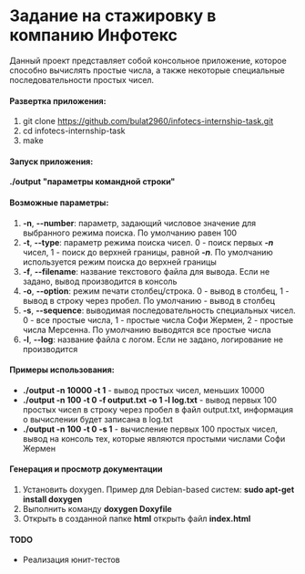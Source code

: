 # Задание на стажировку в компанию Инфотекс

Данный проект представляет собой консольное приложение, которое способно вычислять простые числа, а также некоторые специальные последовательности простых чисел.

#### Развертка приложения:
1. git clone https://github.com/bulat2960/infotecs-internship-task.git
2. cd infotecs-internship-task
3. make

#### Запуск приложения: 
**./output "параметры командной строки"**

#### Возможные параметры:
1. **-n**, **--number**: параметр, задающий числовое значение для выбранного режима поиска. По умолчанию равен 100
2. **-t**, **--type**: параметр режима поиска чисел. 0 - поиск первых ***-n*** чисел, 1 - поиск до верхней границы, равной ***-n***. По умолчанию используется режим поиска до верхней границы
3. **-f**, **--filename**: название текстового файла для вывода. Если не задано, вывод производится в консоль
4. **-o**, **--option**: режим печати столбец/строка. 0 - вывод в столбец, 1 - вывод в строку через пробел. По умолчанию - вывод в столбец
5. **-s**, **--sequence**: выводимая последовательность специальных чисел. 0 - все простые числа, 1 - простые числа Софи Жермен, 2 - простые числа Мерсенна. По умолчанию выводятся все простые числа
6. **-l**, **--log**: название файла с логом. Если не задано, логирование не производится

#### Примеры использования:
- **./output -n 10000 -t 1** - вывод простых чисел, меньших 10000
- **./output -n 100 -t 0 -f output.txt -o 1 -l log.txt** - вывод первых 100 простых чисел в строку через пробел в файл output.txt, информация о вычислении будет записана в log.txt
- **./output -n 100 -t 0 -s 1** - вычисление первых 100 простых чисел, вывод на консоль тех, которые являются простыми числами Софи Жермен

#### Генерация и просмотр документации
1. Установить doxygen. Пример для Debian-based систем: **sudo apt-get install doxygen**
2. Выполнить команду **doxygen Doxyfile**
3. Открыть в созданной папке **html** открыть файл **index.html**

#### TODO
- Реализация юнит-тестов
